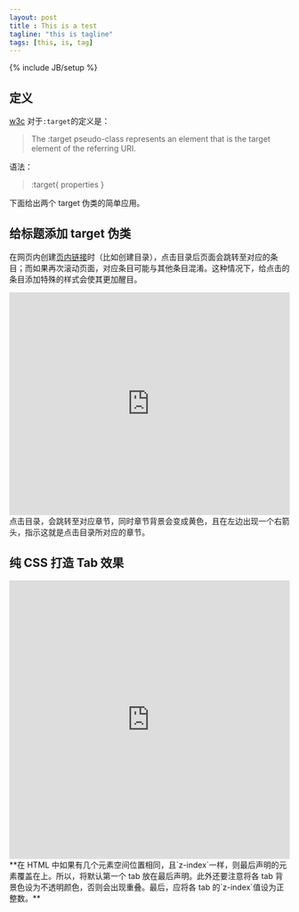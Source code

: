 ```yaml
---
layout: post
title : This is a test
tagline: "this is tagline"
tags: [this, is, tag]
---
```

{% include JB/setup %}

## 定义
[w3c](http://www.w3.org/wiki/CSS/Selectors/pseudo-classes/:target) 对于`:target`的定义是：
> The :target pseudo-class represents an element that is the target element of the referring URI.

语法：
> :target{ properties }

下面给出两个 target 伪类的简单应用。

## 给标题添加 target 伪类
在网页内创建[页内链接](http://www.w3.org/TR/html401/struct/links.html#h-12.1)时（比如创建目录），点击目录后页面会跳转至对应的条目；而如果再次滚动页面，对应条目可能与其他条目混淆。这种情况下，给点击的条目添加特殊的样式会使其更加醒目。
<iframe width="100%" height="400" src="http://jsfiddle.net/iwilliam/b9A5X/embedded/result,html,css" allowfullscreen="allowfullscreen" frameborder="0"></iframe>
点击目录，会跳转至对应章节，同时章节背景会变成黄色，且在左边出现一个右箭头，指示这就是点击目录所对应的章节。

## 纯 CSS 打造 Tab 效果
<iframe width="100%" height="500" src="http://jsfiddle.net/iwilliam/HBUnJ/embedded/result,html,css" allowfullscreen="allowfullscreen" frameborder="0"></iframe>
**在 HTML 中如果有几个元素空间位置相同，且`z-index`一样，则最后声明的元素覆盖在上。所以，将默认第一个 tab 放在最后声明。此外还要注意将各 tab 背景色设为不透明颜色，否则会出现重叠。最后，应将各 tab 的`z-index`值设为正整数。**